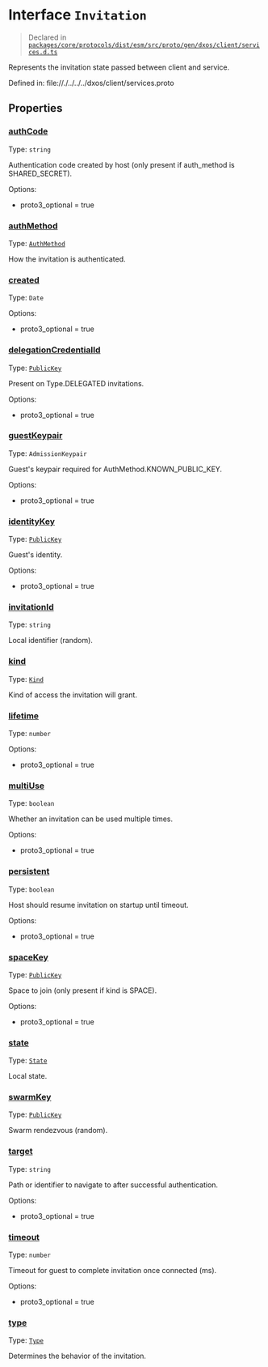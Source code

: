 # Interface `Invitation`
> Declared in [`packages/core/protocols/dist/esm/src/proto/gen/dxos/client/services.d.ts`]()

Represents the invitation state passed between client and service.

Defined in:
   file://./../../../dxos/client/services.proto
## Properties
### [authCode]()
Type: <code>string</code>

Authentication code created by host (only present if auth_method is SHARED_SECRET).

Options:
  - proto3_optional = true

### [authMethod]()
Type: <code>[AuthMethod](/api/@dxos/react-client/enums#AuthMethod)</code>

How the invitation is authenticated.

### [created]()
Type: <code>Date</code>

Options:
  - proto3_optional = true

### [delegationCredentialId]()
Type: <code>[PublicKey](/api/@dxos/react-client/classes/PublicKey)</code>

Present on Type.DELEGATED invitations.

Options:
  - proto3_optional = true

### [guestKeypair]()
Type: <code>AdmissionKeypair</code>

Guest's keypair required for AuthMethod.KNOWN_PUBLIC_KEY.

Options:
  - proto3_optional = true

### [identityKey]()
Type: <code>[PublicKey](/api/@dxos/react-client/classes/PublicKey)</code>

Guest's identity.

Options:
  - proto3_optional = true

### [invitationId]()
Type: <code>string</code>

Local identifier (random).

### [kind]()
Type: <code>[Kind](/api/@dxos/react-client/enums#Kind)</code>

Kind of access the invitation will grant.

### [lifetime]()
Type: <code>number</code>

Options:
  - proto3_optional = true

### [multiUse]()
Type: <code>boolean</code>

Whether an invitation can be used multiple times.

Options:
  - proto3_optional = true

### [persistent]()
Type: <code>boolean</code>

Host should resume invitation on startup until timeout.

Options:
  - proto3_optional = true

### [spaceKey]()
Type: <code>[PublicKey](/api/@dxos/react-client/classes/PublicKey)</code>

Space to join (only present if kind is SPACE).

Options:
  - proto3_optional = true

### [state]()
Type: <code>[State](/api/@dxos/react-client/enums#State)</code>

Local state.

### [swarmKey]()
Type: <code>[PublicKey](/api/@dxos/react-client/classes/PublicKey)</code>

Swarm rendezvous (random).

### [target]()
Type: <code>string</code>

Path or identifier to navigate to after successful authentication.

Options:
  - proto3_optional = true

### [timeout]()
Type: <code>number</code>

Timeout for guest to complete invitation once connected (ms).

Options:
  - proto3_optional = true

### [type]()
Type: <code>[Type](/api/@dxos/react-client/enums#Type)</code>

Determines the behavior of the invitation.

    